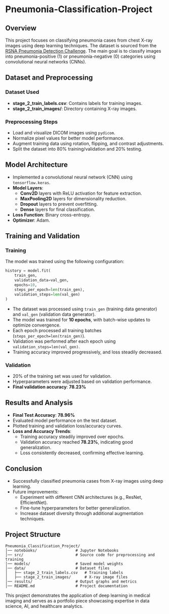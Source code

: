 # Pneumonia-Classification-Project

## Overview
This project focuses on classifying pneumonia cases from chest X-ray images using deep learning techniques. The dataset is sourced from the [RSNA Pneumonia Detection Challenge](https://www.kaggle.com/c/rsna-pneumonia-detection-challenge). The main goal is to classify images into pneumonia-positive (1) or pneumonia-negative (0) categories using convolutional neural networks (CNNs).

## Dataset and Preprocessing
### Dataset Used
- **stage_2_train_labels.csv**: Contains labels for training images.
- **stage_2_train_images/**: Directory containing X-ray images.

### Preprocessing Steps
- Load and visualize DICOM images using `pydicom`.
- Normalize pixel values for better model performance.
- Augment training data using rotation, flipping, and contrast adjustments.
- Split the dataset into 80% training/validation and 20% testing.

## Model Architecture
- Implemented a convolutional neural network (CNN) using `tensorflow.keras`.
- **Model Layers**:
  - **Conv2D** layers with ReLU activation for feature extraction.
  - **MaxPooling2D** layers for dimensionality reduction.
  - **Dropout** layers to prevent overfitting.
  - **Dense** layers for final classification.
- **Loss Function**: Binary cross-entropy.
- **Optimizer**: Adam.

## Training and Validation
### Training
The model was trained using the following configuration:
```python
history = model.fit(
    train_gen,
    validation_data=val_gen,
    epochs=10,
    steps_per_epoch=len(train_gen),
    validation_steps=len(val_gen)
)
```
- The dataset was processed using `train_gen` (training data generator) and `val_gen` (validation data generator).
- The model was trained for **10 epochs**, with batch-wise updates to optimize convergence.
- Each epoch processed all training batches (`steps_per_epoch=len(train_gen)`).
- Validation was performed after each epoch using `validation_steps=len(val_gen)`.
- Training accuracy improved progressively, and loss steadily decreased.

### Validation
- 20% of the training set was used for validation.
- Hyperparameters were adjusted based on validation performance.
- **Final validation accuracy**: **78.23%**

## Results and Analysis
- **Final Test Accuracy**: **78.96%**
- Evaluated model performance on the test dataset.
- Plotted training and validation loss/accuracy curves.
- **Loss and Accuracy Trends**:
  - Training accuracy steadily improved over epochs.
  - Validation accuracy reached **78.23%**, indicating good generalization.
  - Loss consistently decreased, confirming effective learning.

## Conclusion
- Successfully classified pneumonia cases from X-ray images using deep learning.
- Future improvements:
  - Experiment with different CNN architectures (e.g., ResNet, EfficientNet).
  - Fine-tune hyperparameters for better generalization.
  - Increase dataset diversity through additional augmentation techniques.

## Project Structure
```
Pneumonia_Classification_Project/
│── notebooks/                 # Jupyter Notebooks
│── src/                       # Source code for preprocessing and training
│── models/                    # Saved model weights
│── data/                      # Dataset files
│   ├── stage_2_train_labels.csv   # Training labels
│   ├── stage_2_train_images/      # X-ray image files
│── results/                   # Output graphs and metrics
│── README.md                  # Project documentation
```

This project demonstrates the application of deep learning in medical imaging and serves as a portfolio piece showcasing expertise in data science, AI, and healthcare analytics.

